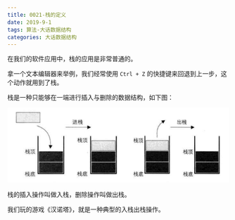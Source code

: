 ```yaml
---
title: 0021-栈的定义
date: 2019-9-1
tags: 算法-大话数据结构
categories: 大话数据结构
---
```


在我们的软件应用中，栈的应用是非常普通的。

拿一个文本编辑器来举例，我们经常使用 `Ctrl + Z` 的快捷键来回退到上一步，这个动作就用到了栈。

栈是一种只能够在一端进行插入与删除的数据结构，如下图：

![](https://github.com/aprz512/pic4aprz512/blob/master/Blog/%E7%AE%97%E6%B3%95/%E5%A4%A7%E8%AF%9D%E6%95%B0%E6%8D%AE%E7%BB%93%E6%9E%84/4-2-2.png?raw=true)

栈的插入操作叫做入栈，删除操作叫做出栈。

我们玩的游戏《汉诺塔》，就是一种典型的入栈出栈操作。

